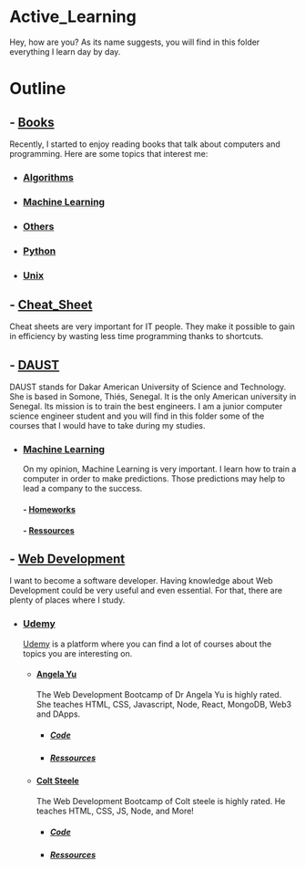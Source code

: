 # **Active_Learning**
Hey, how are you? As its name suggests, you will find in this folder everything I learn day by day.

# Outline
## - [Books](Books)
Recently, I started to enjoy reading books that talk about computers and programming.
Here are some topics that interest me:
- ###  [Algorithms](Books/Algorithms/)
- ### [Machine Learning](Books/Machine_Learning/)
- ### [Others](Books/Others/)
- ### [Python](Books/Python/)
- ### [Unix](Books/Unix/)
## - [Cheat_Sheet](Cheat_Sheet)
Cheat sheets are very important for IT people. They make it possible to gain in efficiency by wasting less time programming thanks to shortcuts.
## - [DAUST](DAUST)
DAUST stands for Dakar American University of Science and Technology. She is based in Somone, Thiés, Senegal.
It is the only American university in Senegal. Its mission is to train the best engineers.
I am a junior computer science engineer student and you will find in this folder some of the courses that I would have to take during my studies.
-  ### [Machine Learning](DAUST/Machine%20Learning/)
    On my opinion, Machine Learning is very important. I learn how to train a computer in order to make predictions.
    Those predictions may help to lead a company to the success.
    #### - [Homeworks](DAUST/Machine%20Learning/Homeworks/)
    #### - [Ressources](DAUST/Machine%20Learning/Ressources/)
## - [Web Development](Web_Dev)
I want to become a software developer. Having knowledge about Web Development could be very useful and even essential.
For that, there are plenty of places where I study.
- ### [Udemy](Web_Dev/Udemy/)
    [Udemy](https://www.google.com/aclk?sa=L&ai=DChcSEwj0z-O_9N73AhXU7lEKHSbrBNEYABAAGgJ3cw&sig=AOD64_1ECtjzNLQ2hii1b8VIFiSZLM5omA&q&adurl&ved=2ahUKEwjViNy_9N73AhWLgf0HHTj5B1oQ0Qx6BAgDEAE) is a platform where you can find a lot of courses about the topics you are interesting on.
    - #### [Angela Yu](Web_Dev/Udemy/Angela_Yu/)
        The Web Development Bootcamp of Dr Angela Yu is highly rated. She teaches HTML, CSS, Javascript, Node, React, MongoDB, Web3 and DApps.
        - ##### [Code](Web_Dev/Udemy/Angela_Yu/Code/)
        - ##### [Ressources](Web_Dev/Udemy/Angela_Yu/Ressources/)
    - #### [Colt Steele](Web_Dev/Udemy/Colt_Steele/)
        The Web Development Bootcamp of Colt steele is highly rated. He teaches HTML, CSS, JS, Node, and More!
        - ##### [Code](Web_Dev/Udemy/Colt_Steele/Code/)
        - ##### [Ressources](Web_Dev/Udemy/Colt_Steele/Ressources/)